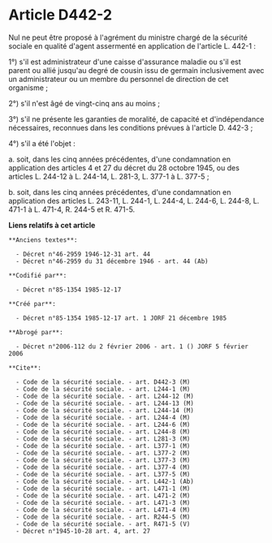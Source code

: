 # Article D442-2

Nul ne peut être proposé à l'agrément du ministre chargé de la sécurité sociale en qualité d'agent assermenté en application
de l'article L. 442-1 :

1°) s'il est administrateur d'une caisse d'assurance maladie ou s'il est parent ou allié jusqu'au degré de cousin issu de
germain inclusivement avec un administrateur ou un membre du personnel de direction de cet organisme ;

2°) s'il n'est âgé de vingt-cinq ans au moins ;

3°) s'il ne présente les garanties de moralité, de capacité et d'indépendance nécessaires, reconnues dans les conditions
prévues à l'article D. 442-3 ;

4°) s'il a été l'objet :

a. soit, dans les cinq années précédentes, d'une condamnation en application des articles 4 et 27 du décret du 28 octobre
1945, ou des articles L. 244-12 à L. 244-14, L. 281-3, L. 377-1 à L. 377-5 ;

b. soit, dans les cinq années précédentes, d'une condamnation en application des articles L. 243-11, L. 244-1, L. 244-4, L.
244-6, L. 244-8, L. 471-1 à L. 471-4, R. 244-5 et R. 471-5.

**Liens relatifs à cet article**

	**Anciens textes**:

	  - Décret n°46-2959 1946-12-31 art. 44
	  - Décret n°46-2959 du 31 décembre 1946 - art. 44 (Ab)

	**Codifié par**:

	  - Décret n°85-1354 1985-12-17

	**Créé par**:

	  - Décret n°85-1354 1985-12-17 art. 1 JORF 21 décembre 1985

	**Abrogé par**:

	  - Décret n°2006-112 du 2 février 2006 - art. 1 () JORF 5 février 2006

	**Cite**:

	  - Code de la sécurité sociale. - art. D442-3 (M)
	  - Code de la sécurité sociale. - art. L244-1 (M)
	  - Code de la sécurité sociale. - art. L244-12 (M)
	  - Code de la sécurité sociale. - art. L244-13 (M)
	  - Code de la sécurité sociale. - art. L244-14 (M)
	  - Code de la sécurité sociale. - art. L244-4 (M)
	  - Code de la sécurité sociale. - art. L244-6 (M)
	  - Code de la sécurité sociale. - art. L244-8 (M)
	  - Code de la sécurité sociale. - art. L281-3 (M)
	  - Code de la sécurité sociale. - art. L377-1 (M)
	  - Code de la sécurité sociale. - art. L377-2 (M)
	  - Code de la sécurité sociale. - art. L377-3 (M)
	  - Code de la sécurité sociale. - art. L377-4 (M)
	  - Code de la sécurité sociale. - art. L377-5 (M)
	  - Code de la sécurité sociale. - art. L442-1 (Ab)
	  - Code de la sécurité sociale. - art. L471-1 (M)
	  - Code de la sécurité sociale. - art. L471-2 (M)
	  - Code de la sécurité sociale. - art. L471-3 (M)
	  - Code de la sécurité sociale. - art. L471-4 (M)
	  - Code de la sécurité sociale. - art. R244-5 (M)
	  - Code de la sécurité sociale. - art. R471-5 (V)
	  - Décret n°1945-10-28 art. 4, art. 27
